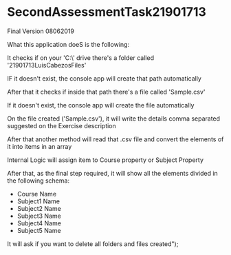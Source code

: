 # SecondAssessmentTask21901713
Final Version 08062019

What this application doeS is the following:

It checks if on your 'C:\\' drive there's a folder called '21901713LuisCabezosFiles'

IF it doesn't exist, the console app will create that path automatically

After that it checks if inside that path there's a file called 'Sample.csv'

If it doesn't exist, the console app will create the file automatically

On the file created ('Sample.csv'), it will write the details comma separated suggested on the Exercise description

After that another method will read that .csv file and convert the elements of it into items in an array

Internal Logic will assign item to Course property or Subject Property

After that, as the final step required, it will show all the elements divided in the following schema:
- Course Name
- Subject1 Name
- Subject2 Name
- Subject3 Name
- Subject4 Name
- Subject5 Name

It will ask if you want to delete all folders and files created");
